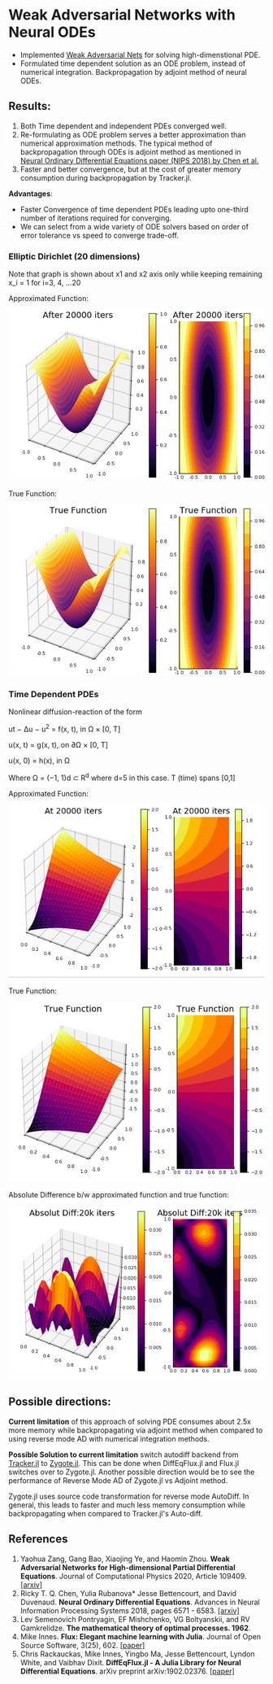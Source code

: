 # Weak Adversarial Networks with Neural ODEs

- Implemented [Weak Adversarial Nets](https://arxiv.org/abs/1907.08272) for solving high-dimenstional PDE.
- Formulated time dependent solution as an ODE problem, instead of numerical integration. Backpropagation by adjoint method of neural ODEs.

## Results:

1. Both Time dependent and independent PDEs converged well.
2. Re-formulating as ODE problem serves a better approximation than numerical approximation methods.
The typical method of backpropagation through ODEs is adjoint method as mentioned in [Neural Ordinary Differential Equations paper (NIPS 2018) by Chen et al.](https://arxiv.org/abs/1806.07366)
3. Faster and better convergence, but at the cost of greater memory consumption during backpropagation by Tracker.jl. 

**Advantages**:
- Faster Convergence of time dependent PDEs leading upto one-third number of iterations required for converging.
- We can select from a wide variety of ODE solvers based on order of error tolerance vs speed to converge trade-off.

### Elliptic Dirichlet (20 dimensions) 
Note that graph is shown about x1 and x2 axis only while keeping remaining x_i = 1 for i=3, 4, ...20

Approximated Function:

![Approx Function](https://github.com/Ayushk4/WAN_PDE/blob/master/Elliptic_dirichlet_files/dims%3D20/After_20000_Iters.png)

True Function:

![True Function](https://github.com/Ayushk4/WAN_PDE/blob/master/Elliptic_dirichlet_files/dims%3D20/True_function.png)

### Time Dependent PDEs

Nonlinear diffusion-reaction of the form

  ut − ∆u − u<sup>2</sup> = f(x, t), in Ω × [0, T]

  u(x, t) = g(x, t), on ∂Ω × [0, T]

  u(x, 0) = h(x), in Ω

Where Ω = (−1, 1)d ⊂ R<sup>d</sup> where d=5 in this case. T (time) spans [0,1]


Approximated Function:

![Approximate Function](https://github.com/Ayushk4/WAN_PDE/blob/master/Time_Dependent_pdes/20k_iters.png)

True Function:

![True Functions](https://github.com/Ayushk4/WAN_PDE/blob/master/Time_Dependent_pdes/true_function.png)

Absolute Difference b/w approximated function and true function:

![Absolute Difference](https://github.com/Ayushk4/WAN_PDE/blob/master/Time_Dependent_pdes/20k_iters_Absolute_Diff.png)

## Possible directions:

**Current limitation** of this approach of solving PDE consumes about 2.5x more memory while backpropagating via adjoint method when compared to using reverse mode AD with numerical integration methods.

**Possible Solution to current limitation** switch autodiff backend from [Tracker.jl](https://github.com/FluxML/Tracker.jl) to [Zygote.jl](https://github.com/FluxML/Zygote.jl). This can be done when DiffEqFlux.jl and Flux.jl switches over to Zygote.jl. Another possible direction would be to see the performance of Reverse Mode AD of Zygote.jl vs Adjoint method.

Zygote.jl uses source code transformation for reverse mode AutoDiff. In general, this leads to faster and much less memory consumption while backpropagating when compared to Tracker.jl's Auto-diff.

## References
1. Yaohua Zang, Gang Bao, Xiaojing Ye, and Haomin Zhou. **Weak Adversarial Networks for High-dimensional Partial Differential Equations**. Journal of Computational Physics 2020, Article 109409. [[arxiv]](https://arxiv.org/abs/1907.08272)
2. Ricky T. Q. Chen, Yulia Rubanova* Jesse Bettencourt, and David Duvenaud. **Neural Ordinary Differential Equations**. Advances in Neural Information Processing Systems 2018, pages 6571 - 6583. [[arxiv]](https://arxiv.org/abs/1806.07366)
3. Lev Semenovich Pontryagin, EF Mishchenko, VG Boltyanskii, and RV Gamkrelidze. **The mathematical theory of optimal processes. 1962**.
4. Mike Innes. **Flux: Elegant machine learning with Julia**. Journal of Open Source Software, 3(25), 602. [[paper]](https://joss.theoj.org/papers/10.21105/joss.00602)
5. Chris Rackauckas, Mike Innes, Yingbo Ma, Jesse Bettencourt, Lyndon White, and Vaibhav Dixit. **DiffEqFlux.jl - A Julia Library for Neural Differential Equations**. arXiv preprint arXiv:1902.02376. [[paper]](https://arxiv.org/abs/1902.02376)
